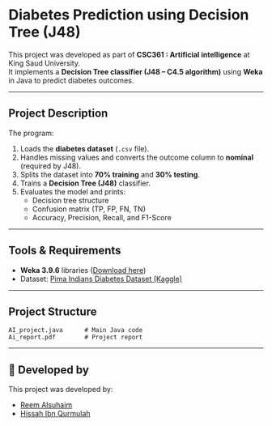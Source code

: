 # Diabetes Prediction using Decision Tree (J48)

This project was developed as part of **CSC361  : Artificial intelligence** at King Saud University.  
It implements a **Decision Tree classifier (J48 – C4.5 algorithm)** using **Weka** in Java to predict diabetes outcomes.

---

##  Project Description
The program:
1. Loads the **diabetes dataset** (`.csv` file).
2. Handles missing values and converts the outcome column to **nominal** (required by J48).
3. Splits the dataset into **70% training** and **30% testing**.
4. Trains a **Decision Tree (J48)** classifier.
5. Evaluates the model and prints:
   - Decision tree structure
   - Confusion matrix (TP, FP, FN, TN)
   - Accuracy, Precision, Recall, and F1-Score

---

##  Tools & Requirements
- **Weka 3.9.6** libraries ([Download here](https://sourceforge.net/projects/weka/files/weka-3-9/3.9.6/weka-3-9-6.zip/download))
- Dataset: [Pima Indians Diabetes Dataset (Kaggle)](https://www.kaggle.com/datasets/uciml/pima-indians-diabetes-database?utm_source=chatgpt.com)

---

##  Project Structure
```
AI_project.java      # Main Java code  
Ai_report.pdf        # Project report  
```


---

## 👥 Developed by
This project was developed by:  
- [Reem Alsuhaim](https://github.com/Reem-Alsuhaim)  
- [Hissah Ibn Qurmulah](https://github.com/hessakhs)
